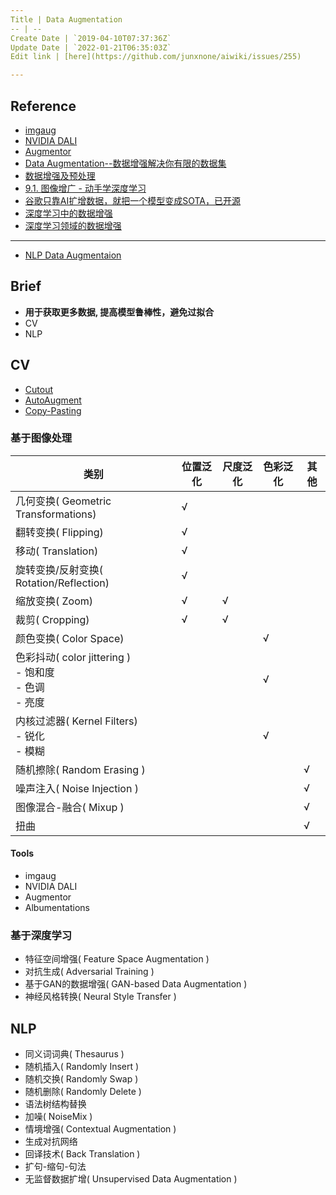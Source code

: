 ```yaml
---
Title | Data Augmentation
-- | --
Create Date | `2019-04-10T07:37:36Z`
Update Date | `2022-01-21T06:35:03Z`
Edit link | [here](https://github.com/junxnone/aiwiki/issues/255)

---
```

## Reference

- [imgaug](https://github.com/aleju/imgaug)
- [NVIDIA DALI](https://docs.nvidia.com/deeplearning/sdk/dali-developer-guide/docs/quickstart.html)
- [Augmentor](https://augmentor.readthedocs.io/en/master/)
- [Data Augmentation--数据增强解决你有限的数据集](https://blog.csdn.net/u010801994/article/details/81914716) 
- [数据增强及预处理](https://blog.csdn.net/mzpmzk/article/details/80039481)
- [9.1. 图像增广 - 动手学深度学习](https://zh.d2l.ai/chapter_computer-vision/image-augmentation.html)
- [谷歌只靠AI扩增数据，就把一个模型变成SOTA，已开源](https://www.jiqizhixin.com/articles/2019-06-28-3)
- [深度学习中的数据增强](https://blog.csdn.net/qq_29462849/article/details/83241797)
- [深度学习领域的数据增强](https://www.jiqizhixin.com/articles/2019-12-04-10)

---
- [NLP Data Augmentaion](https://github.com/quincyliang/nlp-data-augmentation)

## Brief

-  **用于获取更多数据, 提高模型鲁棒性，避免过拟合**
- CV
- NLP

## CV 
- [Cutout](/Data_Augmentation_Cutout)
- [AutoAugment](/AutoAugment)
- [Copy-Pasting](/Copy_Pasting)


### 基于图像处理

类别 | 位置泛化 | 尺度泛化 | 色彩泛化 | 其他
-- | -- | -- | -- | --
几何变换( Geometric Transformations) | √ | 
翻转变换( Flipping) | √ | 
移动( Translation) |  √ | 
旋转变换/反射变换( Rotation/Reflection) |  √ | 
缩放变换( Zoom) |  √ |  √ | 
裁剪( Cropping) |  √ |  √ | 
颜色变换( Color Space) | | | √ | 
色彩抖动( color jittering )<br>- 饱和度<br>- ⾊调<br>- 亮度 | | |  √ | 
内核过滤器( Kernel Filters) <br>- 锐化<br>- 模糊 | | |  √ | 
随机擦除( Random Erasing ) | | | |  √
噪声注入( Noise Injection ) | | | |  √
图像混合-融合( Mixup ) | | | |  √
扭曲 |  | | |  √

#### Tools
- imgaug
- NVIDIA DALI
- Augmentor
- Albumentations

### 基于深度学习

- 特征空间增强( Feature Space Augmentation )
- 对抗生成( Adversarial Training )
- 基于GAN的数据增强( GAN-based Data Augmentation )
- 神经风格转换( Neural Style Transfer )


## NLP

- 同义词词典( Thesaurus )
- 随机插入( Randomly Insert )
- 随机交换( Randomly Swap )
- 随机删除( Randomly Delete )
- 语法树结构替换
- 加噪( NoiseMix )
- 情境增强( Contextual Augmentation )
- 生成对抗网络
- 回译技术( Back Translation )
- 扩句-缩句-句法
- 无监督数据扩增( Unsupervised Data Augmentation )

